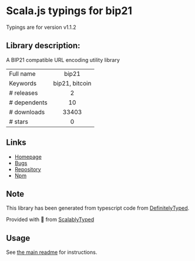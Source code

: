 
# Scala.js typings for bip21

Typings are for version v1.1.2

## Library description:
A BIP21 compatible URL encoding utility library

|                    |                 |
| ------------------ | :-------------: |
| Full name          | bip21 |
| Keywords           | bip21, bitcoin |
| # releases         | 2 |
| # dependents       | 10 |
| # downloads        | 33403 |
| # stars            | 0 |

## Links
- [Homepage](https://github.com/bitcoinjs/bip21)
- [Bugs](https://github.com/bitcoinjs/bip21/issues)
- [Repository](https://github.com/bitcoinjs/bip21)
- [Npm](https://www.npmjs.com/package/bip21)
    


## Note
This library has been generated from typescript code from [DefinitelyTyped](https://definitelytyped.org).

Provided with :purple_heart: from [ScalablyTyped](https://github.com/oyvindberg/ScalablyTyped)

## Usage
See [the main readme](../../readme.md) for instructions.


